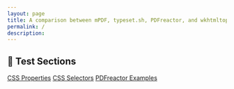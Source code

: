 ```yaml
---
layout: page
title: A comparison between mPDF, typeset.sh, PDFreactor, and wkhtmltopdf
permalink: /
description: 
---
```


## 🔬 Test Sections
<div class="boxes"><a href="/CSS-Properties/">CSS Properties</a>
<a href="/CSS-Selectors/">CSS Selectors</a>
<a href="/PDFreactor-Examples/">PDFreactor Examples</a>
</div>